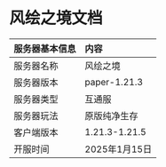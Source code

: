 # 风绘之境文档


| 服务器基本信息   | 内容                      |
|:-----------------|:--------------------------|
| 服务器名称       | 风绘之境                  |
| 服务器版本       | paper-1.21.3              |
| 服务器类型       | 互通服                    |
| 服务器玩法       | 原版纯净生存              |
| 客户端版本       | 1.21.3-1.21.5             |
| 开服时间         | 2025年1月15日             |